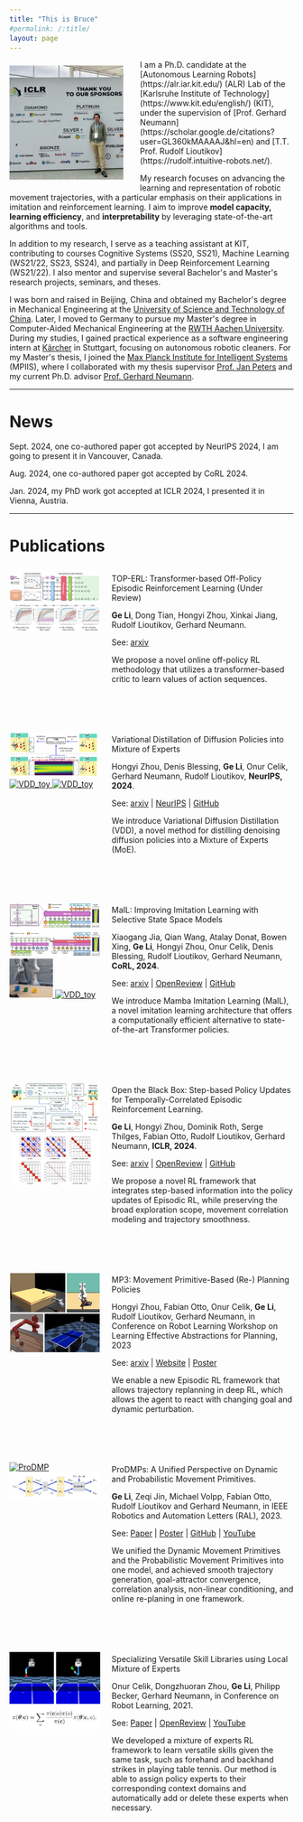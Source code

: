 ```yaml
---
title: "This is Bruce"
#permalink: /:title/
layout: page
---
```


<img src="/assets/images/Bruce_iclr.jpg" alt="Alt text" style="float: left; margin-right: 30px; margin-top: 10px; margin-bottom: 20px;" width="40%" height="40%" />
I am a Ph.D. candidate at
the [Autonomous Learning Robots](https://alr.iar.kit.edu/) (ALR) Lab of
the [Karlsruhe Institute of Technology](https://www.kit.edu/english/) (KIT),
under the supervision of [Prof. Gerhard Neumann](https://scholar.google.de/citations?user=GL360kMAAAAJ&hl=en)
and [T.T. Prof. Rudolf Lioutikov](https://rudolf.intuitive-robots.net/).
<br>

My research focuses on advancing the learning and representation of robotic movement trajectories, 
with a particular emphasis on their applications in imitation and reinforcement learning.
I aim to improve **model capacity, learning efficiency**, and **interpretability** by leveraging
state-of-the-art algorithms and tools.

In addition to my research, I serve as a teaching assistant at KIT, contributing to courses 
Cognitive Systems (SS20, SS21), Machine Learning (WS21/22, SS23, SS24),
and partially in Deep Reinforcement Learning (WS21/22). I also mentor and supervise 
several Bachelor's and Master's research projects, seminars, and theses.

I was born and raised in Beijing, China and obtained my Bachelor's degree in
Mechanical Engineering at
the [University of Science and Technology of China](https://en.wikipedia.org/wiki/University_of_Science_and_Technology_of_China).
Later, I moved to Germany to pursue my Master's degree in Computer-Aided Mechanical Engineering at
the [RWTH Aachen University](https://en.wikipedia.org/wiki/RWTH_Aachen_University).
During my studies, I gained practical experience as a software engineering intern at [Kärcher](https://www.kaercher.com/int/professional/cleaning-robots.html) in Stuttgart, 
focusing on autonomous robotic cleaners.
For my Master's thesis, I joined the [Max Planck Institute for Intelligent Systems](https://is.mpg.de/)
(MPIIS), where I collaborated with my thesis supervisor [Prof. Jan Peters](https://www.ias.informatik.tu-darmstadt.de/Team/JanPeters)
and my current Ph.D. advisor [Prof. Gerhard Neumann](https://scholar.google.de/citations?user=GL360kMAAAAJ&hl=en).


---

# News

[//]: # (Jan. 2025, my PhD work got accepted by ICLR 2025, I am going to present it in Singapore.)

Sept. 2024, one co-authored paper got accepted by NeurIPS 2024, I am going to present it in Vancouver, Canada.

Aug. 2024, one co-authored paper got accepted by CoRL 2024.

Jan. 2024, my PhD work got accepted at ICLR 2024, I presented it in Vienna, Austria.

---

# Publications

[//]: # (TOP-ERL)
<div style="display: flex; align-items: flex-start;">
  <div style="flex: 1; padding-right: 20px; justify-content: space-between; padding-top: 10px; align-items: flex-start;">
    <a href="/assets/images/TOP_ERL_critic.png" target="_blank" rel="noopener noreferrer">
    <img src="/assets/images/TOP_ERL_critic.png" alt="TCE" />
    </a>
    <a href="/assets/images/TOP_ERL_results.png" target="_blank" rel="noopener noreferrer">
    <img src="/assets/images/TOP_ERL_results.png" alt="TCE" />
    </a> 
  </div>
  <div style="flex: 2;">
    <p>
        TOP-ERL: Transformer-based Off-Policy Episodic Reinforcement Learning (Under Review)
    </p>
    <p>
        <strong>Ge Li</strong>, Dong Tian, Hongyi Zhou, Xinkai Jiang, Rudolf Lioutikov, Gerhard Neumann.
    </p>
    <p>
        See:
        <a href="https://arxiv.org/pdf/2410.09536" target="_blank" rel="noopener noreferrer">arxiv</a>
    </p>
    <p>
        We propose a novel online off-policy RL methodology that utilizes a transformer-based critic to learn values of action sequences.
    </p>
  </div>
</div>

<br><br>

[//]: # (VDD)
<div style="display: flex; align-items: flex-start;">
  <div style="flex: 1; padding-right: 20px; justify-content: space-between; padding-top: 10px; align-items: flex-start;">
    <a href="/assets/images/VDD_overview.png" target="_blank" rel="noopener noreferrer">
    <img src="/assets/images/VDD_overview.png" alt="TCE" />
    </a>
    <a href="/assets/images/vdd_toy_task_animation.gif" target="_blank" rel="noopener noreferrer">
    <img src="/assets/images/vdd_toy_task_animation.gif" alt="VDD_toy" style="width: 52%; max-width: 300px;"/>
    </a>
    <a href="/assets/images/vdd_sort_6.gif" target="_blank" rel="noopener noreferrer">
    <img src="/assets/images/vdd_sort_6.gif" alt="VDD_toy" style="width: 46%; max-width: 300px;"/>
    </a>
  </div>
  <div style="flex: 2;">
    <p>
        Variational Distillation of Diffusion Policies into Mixture of Experts
    </p>
    <p>
        Hongyi Zhou, Denis Blessing, <strong>Ge Li</strong>, Onur Celik, Gerhard Neumann, Rudolf Lioutikov, <strong>NeurIPS, 2024</strong>.
    </p>
    <p>
        See:
        <a href="https://arxiv.org/pdf/2406.12538" target="_blank" rel="noopener noreferrer">arxiv</a> | 
        <a href="https://neurips.cc/virtual/2024/poster/93992" target="_blank" rel="noopener noreferrer">NeurIPS</a> | 
        <a href="https://intuitive-robots.github.io/vdd-website/" target="_blank" rel="noopener noreferrer">GitHub</a>   
    </p>
    <p>
        We introduce Variational Diffusion Distillation (VDD), a novel method for distilling denoising diffusion policies into a Mixture of Experts (MoE).
    </p>
  </div>
</div>

<br><br>


[//]: # (Mamba)
<div style="display: flex; align-items: flex-start;">
  <div style="flex: 1; padding-right: 20px; justify-content: space-between; padding-top: 10px; align-items: flex-start;">
    <a href="/assets/images/Mamba_architecture.png" target="_blank" rel="noopener noreferrer">
    <img src="/assets/images/Mamba_architecture.png" alt="TCE" />
    </a>
    <a href="/assets/images/Mamba_architecture2.png.png" target="_blank" rel="noopener noreferrer">
    <img src="/assets/images/Mamba_architecture2.png" alt="TCE" />
    </a>
    <a href="/assets/images/Mamba_cups.gif" target="_blank" rel="noopener noreferrer">
    <img src="/assets/images/Mamba_cups.gif" alt="VDD_toy" style="width: 47.5%; max-width: 300px;"/>
    </a>
    <a href="/assets/images/Mamba_insert.gif" target="_blank" rel="noopener noreferrer">
    <img src="/assets/images/Mamba_insert.gif" alt="VDD_toy" style="width: 48.5%; max-width: 300px;"/>
    </a>
  </div>
  <div style="flex: 2;">
    <p>
        MaIL: Improving Imitation Learning with Selective State Space Models
    </p>
    <p>
        Xiaogang Jia, Qian Wang, Atalay Donat, Bowen Xing, <strong>Ge Li</strong>, Hongyi Zhou, Onur Celik, Denis Blessing, Rudolf Lioutikov, Gerhard Neumann, <strong>CoRL, 2024</strong>.
    </p>
    <p>
        See:
        <a href="https://arxiv.org/pdf/2406.08234" target="_blank" rel="noopener noreferrer">arxiv</a> | 
        <a href="https://openreview.net/forum?id=IssXUYvVTg" target="_blank" rel="noopener noreferrer">OpenReview</a> | 
        <a href="https://xiaogangjia.github.io/mail_website/" target="_blank" rel="noopener noreferrer">GitHub</a>   
    </p>
    <p>
        We introduce Mamba Imitation Learning (MaIL), a novel imitation learning architecture that offers a computationally efficient alternative to state-of-the-art Transformer policies.
    </p>
  </div>
</div>

<br><br>

[//]: # (TCE)
<div style="display: flex; align-items: flex-start;">
  <div style="flex: 1; padding-right: 20px; padding-top: 10px;">
    <a href="/assets/images/TCE_abstract.png" target="_blank" rel="noopener noreferrer">
    <img src="/assets/images/TCE_abstract.png" alt="TCE" />
    </a>
    <a href="/assets/images/TCE_cov.png" target="_blank" rel="noopener noreferrer">
    <img src="/assets/images/TCE_cov.png" alt="TCE" />
    </a>
  </div>
  <div style="flex: 2;">
    <p>
        Open the Black Box: Step-based Policy Updates for Temporally-Correlated Episodic Reinforcement Learning.
    </p>
    <p>
        <strong>Ge Li</strong>, Hongyi Zhou, Dominik Roth, Serge Thilges, 
        Fabian Otto, Rudolf Lioutikov, Gerhard Neumann, <strong>ICLR, 2024</strong>.
    </p>
    <p>
        See:
        <a href="https://arxiv.org/abs/2401.11437" target="_blank" rel="noopener noreferrer">arxiv</a> | 
        <a href="https://openreview.net/forum?id=mnipav175N" target="_blank" rel="noopener noreferrer">OpenReview</a> | 
        <a href="https://github.com/BruceGeLi/TCE_RL" target="_blank" rel="noopener noreferrer">GitHub</a>   
    </p>
    <p>
        We propose a novel RL framework that integrates step-based information into the
        policy updates of Episodic RL, while preserving the broad exploration scope,
        movement correlation modeling and trajectory smoothness.
    </p>
  </div>
</div>

<br><br>

[//]: # (MP3)
<div style="display: flex; align-items: flex-start;">
  <div style="flex: 1; padding-right: 20px; padding-top: 10px;">
    <a href="/assets/images/mp3_robots.gif" target="_blank" rel="noopener noreferrer">
    <img src="/assets/images/mp3_robots.gif" alt="MP3" />
    </a>
  </div>
  <div style="flex: 2;">
    <p>
        MP3: Movement Primitive-Based (Re-) Planning Policies
    </p>
    <p>
        Hongyi Zhou, Fabian Otto, Onur Celik, <strong>Ge Li</strong>, Rudolf Lioutikov, Gerhard Neumann, 
        in Conference on Robot Learning Workshop on Learning Effective Abstractions for Planning, 2023
    </p>
    <p>
        See:
        <a href="https://arxiv.org/pdf/2306.12729.pdf" target="_blank" rel="noopener noreferrer">arxiv</a> | 
        <a href="https://intuitive-robots.github.io/mp3_website/" target="_blank" rel="noopener noreferrer">Website</a> |
        <a href="https://drive.google.com/file/d/1ifTGzw1Eocg8YKo4wRiBPtSBUx0dvfzS/view?usp=sharing" target="_blank" rel="noopener noreferrer">Poster</a>
    </p>
    <p>
        We enable a new Episodic RL framework that allows trajectory replanning in deep
        RL, which allows the agent to react with changing goal and dynamic perturbation.
    </p>
  </div>
</div>


<br><br>


[//]: # (ProDMP)
<div style="display: flex; align-items: flex-start;">
  <div style="flex: 1; padding-right: 20px; padding-top: 10px;">
    <a href="/assets/images/robot_pick.gif" target="_blank" rel="noopener noreferrer">
    <img src="/assets/images/robot_pick.gif" alt="ProDMP" />
    </a>
    <a href="/assets/images/prodmp_structure.png" target="_blank" rel="noopener noreferrer">
    <img src="/assets/images/prodmp_structure.png" alt="ProDMP" />
    </a>
  </div>
  <div style="flex: 2;">
    <p>
        ProDMPs: A Unified Perspective on Dynamic and Probabilistic Movement Primitives.
    </p>
    <p>
        <strong>Ge Li</strong>, Zeqi Jin, Michael Volpp, Fabian Otto, Rudolf Lioutikov and Gerhard Neumann, in IEEE Robotics and Automation Letters (RAL), 2023.
    </p>
    <p>
        See:
        <a href="https://ieeexplore.ieee.org/document/10050558" target="_blank" rel="noopener noreferrer">Paper</a> | 
        <a href="https://drive.google.com/file/d/1s3kOqdEiMePO4eefcoBV6mDssjtks8L1/view?usp=drive_link" target="_blank" rel="noopener noreferrer">Poster</a> | 
        <a href="https://github.com/ALRhub/ProDMP_RAL" target="_blank" rel="noopener noreferrer">GitHub</a> |  
        <a href="https://www.youtube.com/watch?v=PAM0NusL2Do&feature=youtu.be" target="_blank" rel="noopener noreferrer">YouTube</a> 
    </p>
    <p>
        We unified the Dynamic Movement Primitives and the Probabilistic Movement
        Primitives into one model, and achieved smooth trajectory generation,
        goal-attractor convergence, correlation analysis, non-linear conditioning, and online
        re-planing in one framework.
    </p>
  </div>
</div>

<br><br>

[//]: # (SVSL)
<div style="display: flex; align-items: flex-start;">
  <div style="flex: 1; padding-right: 20px; padding-top: 10px;">
    <a href="/assets/images/svsl.png" target="_blank" rel="noopener noreferrer">
    <img src="/assets/images/svsl.png" alt="SVSL"/> 
    </a>
    <a href="/assets/images/svsl_obj.png" target="_blank" rel="noopener noreferrer">
    <img src="/assets/images/svsl_obj.png" alt="SVSL"/> 
    </a>
  </div>
  <div style="flex: 2;">
    <p>
        Specializing Versatile Skill Libraries using Local Mixture of Experts
    </p>
    <p>
        Onur Celik, Dongzhuoran Zhou, <strong>Ge Li</strong>, Philipp Becker, Gerhard Neumann, 
        in Conference on Robot Learning, 2021. 
    </p>
    <p>
        See:
        <a href="https://proceedings.mlr.press/v164/celik22a/celik22a.pdf" target="_blank" rel="noopener noreferrer">Paper</a> | 
        <a href="https://openreview.net/forum?id=j3Rguo81Yi_" target="_blank" rel="noopener noreferrer">OpenReview</a> |  
        <a href="https://www.youtube.com/watch?v=KQ0ZA-vPCKk&t=478s" target="_blank" rel="noopener noreferrer">YouTube</a> 
    </p>
    <p>
        We developed a mixture of experts RL framework to learn versatile skills
        given the same task, such as forehand and backhand strikes in playing table tennis. Our
        method is able to assign policy experts to their corresponding context domains
        and automatically add or delete these experts when necessary.
    </p>
  </div>
</div>
